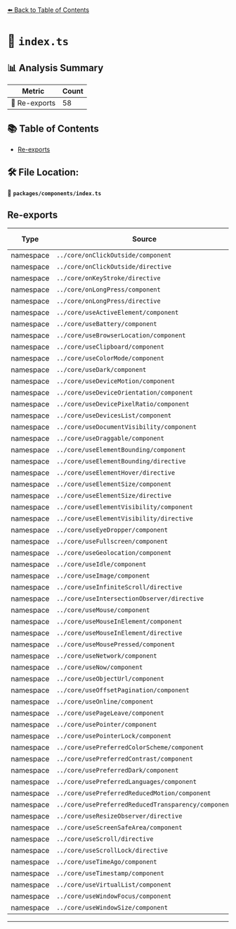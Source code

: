 [⬅️ Back to Table of Contents](../../index.md)

# 📄 `index.ts`

## 📊 Analysis Summary

| Metric | Count |
|--------|-------|
| 🔄 Re-exports | 58 |

## 📚 Table of Contents

- [Re-exports](#re-exports)

## 🛠️ File Location:
📂 **`packages/components/index.ts`**

## Re-exports

| Type | Source | Exported Names |
|------|--------|----------------|
| namespace | `../core/onClickOutside/component` | * |
| namespace | `../core/onClickOutside/directive` | * |
| namespace | `../core/onKeyStroke/directive` | * |
| namespace | `../core/onLongPress/component` | * |
| namespace | `../core/onLongPress/directive` | * |
| namespace | `../core/useActiveElement/component` | * |
| namespace | `../core/useBattery/component` | * |
| namespace | `../core/useBrowserLocation/component` | * |
| namespace | `../core/useClipboard/component` | * |
| namespace | `../core/useColorMode/component` | * |
| namespace | `../core/useDark/component` | * |
| namespace | `../core/useDeviceMotion/component` | * |
| namespace | `../core/useDeviceOrientation/component` | * |
| namespace | `../core/useDevicePixelRatio/component` | * |
| namespace | `../core/useDevicesList/component` | * |
| namespace | `../core/useDocumentVisibility/component` | * |
| namespace | `../core/useDraggable/component` | * |
| namespace | `../core/useElementBounding/component` | * |
| namespace | `../core/useElementBounding/directive` | * |
| namespace | `../core/useElementHover/directive` | * |
| namespace | `../core/useElementSize/component` | * |
| namespace | `../core/useElementSize/directive` | * |
| namespace | `../core/useElementVisibility/component` | * |
| namespace | `../core/useElementVisibility/directive` | * |
| namespace | `../core/useEyeDropper/component` | * |
| namespace | `../core/useFullscreen/component` | * |
| namespace | `../core/useGeolocation/component` | * |
| namespace | `../core/useIdle/component` | * |
| namespace | `../core/useImage/component` | * |
| namespace | `../core/useInfiniteScroll/directive` | * |
| namespace | `../core/useIntersectionObserver/directive` | * |
| namespace | `../core/useMouse/component` | * |
| namespace | `../core/useMouseInElement/component` | * |
| namespace | `../core/useMouseInElement/directive` | * |
| namespace | `../core/useMousePressed/component` | * |
| namespace | `../core/useNetwork/component` | * |
| namespace | `../core/useNow/component` | * |
| namespace | `../core/useObjectUrl/component` | * |
| namespace | `../core/useOffsetPagination/component` | * |
| namespace | `../core/useOnline/component` | * |
| namespace | `../core/usePageLeave/component` | * |
| namespace | `../core/usePointer/component` | * |
| namespace | `../core/usePointerLock/component` | * |
| namespace | `../core/usePreferredColorScheme/component` | * |
| namespace | `../core/usePreferredContrast/component` | * |
| namespace | `../core/usePreferredDark/component` | * |
| namespace | `../core/usePreferredLanguages/component` | * |
| namespace | `../core/usePreferredReducedMotion/component` | * |
| namespace | `../core/usePreferredReducedTransparency/component` | * |
| namespace | `../core/useResizeObserver/directive` | * |
| namespace | `../core/useScreenSafeArea/component` | * |
| namespace | `../core/useScroll/directive` | * |
| namespace | `../core/useScrollLock/directive` | * |
| namespace | `../core/useTimeAgo/component` | * |
| namespace | `../core/useTimestamp/component` | * |
| namespace | `../core/useVirtualList/component` | * |
| namespace | `../core/useWindowFocus/component` | * |
| namespace | `../core/useWindowSize/component` | * |


---